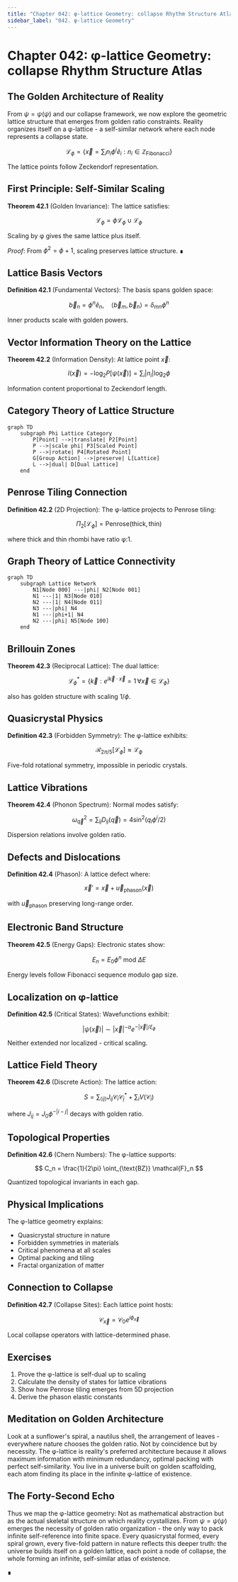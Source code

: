 ```yaml
---
title: "Chapter 042: φ-lattice Geometry: collapse Rhythm Structure Atlas"
sidebar_label: "042. φ-lattice Geometry"
---
```


# Chapter 042: φ-lattice Geometry: collapse Rhythm Structure Atlas

## The Golden Architecture of Reality

From $\psi = \psi(\psi)$ and our collapse framework, we now explore the geometric lattice structure that emerges from golden ratio constraints. Reality organizes itself on a φ-lattice - a self-similar network where each node represents a collapse state.

$$
\mathcal{L}_\phi = \left\{ \vec{x} = \sum_{i} n_i \phi^i \hat{e}_i : n_i \in \mathbb{Z}_{\text{Fibonacci}} \right\}
$$

The lattice points follow Zeckendorf representation.

## First Principle: Self-Similar Scaling

**Theorem 42.1** (Golden Invariance): The lattice satisfies:

$$
\mathcal{L}_\phi = \phi \mathcal{L}_\phi \cup \mathcal{L}_\phi
$$

Scaling by φ gives the same lattice plus itself.

*Proof*: From $\phi^2 = \phi + 1$, scaling preserves lattice structure. ∎

## Lattice Basis Vectors

**Definition 42.1** (Fundamental Vectors): The basis spans golden space:

$$
\vec{b}_n = \phi^n \hat{e}_n, \quad \langle \vec{b}_m, \vec{b}_n \rangle = \delta_{mn} \phi^{n}
$$

Inner products scale with golden powers.

## Vector Information Theory on the Lattice

**Theorem 42.2** (Information Density): At lattice point $\vec{x}$:

$$
I(\vec{x}) = -\log_2 P[\psi(\vec{x})] = \sum_{i} |n_i| \log_2 \phi
$$

Information content proportional to Zeckendorf length.

## Category Theory of Lattice Structure

```mermaid
graph TD
    subgraph Phi Lattice Category
        P[Point] -->|translate| P2[Point]
        P -->|scale phi| P3[Scaled Point]
        P -->|rotate| P4[Rotated Point]
        G[Group Action] -->|preserve| L[Lattice]
        L -->|dual| D[Dual Lattice]
    end
```

## Penrose Tiling Connection

**Definition 42.2** (2D Projection): The φ-lattice projects to Penrose tiling:

$$
\Pi_2[\mathcal{L}_\phi] = \text{Penrose}(\text{thick}, \text{thin})
$$

where thick and thin rhombi have ratio φ:1.

## Graph Theory of Lattice Connectivity

```mermaid
graph TD
    subgraph Lattice Network
        N1[Node 000] ---|phi| N2[Node 001]
        N1 ---|1| N3[Node 010]
        N2 ---|1| N4[Node 011]
        N3 ---|phi| N4
        N1 ---|phi+1| N4
        N2 ---|phi| N5[Node 100]
    end
```

## Brillouin Zones

**Theorem 42.3** (Reciprocal Lattice): The dual lattice:

$$
\mathcal{L}_\phi^* = \left\{ \vec{k} : e^{i\vec{k} \cdot \vec{x}} = 1 \, \forall \vec{x} \in \mathcal{L}_\phi \right\}
$$

also has golden structure with scaling $1/\phi$.

## Quasicrystal Physics

**Definition 42.3** (Forbidden Symmetry): The φ-lattice exhibits:

$$
\mathcal{R}_{2\pi/5}[\mathcal{L}_\phi] \approx \mathcal{L}_\phi
$$

Five-fold rotational symmetry, impossible in periodic crystals.

## Lattice Vibrations

**Theorem 42.4** (Phonon Spectrum): Normal modes satisfy:

$$
\omega^2_{\vec{q}} = \sum_{ij} D_{ij}(\vec{q}) = 4\sin^2(q_i \phi^i/2)
$$

Dispersion relations involve golden ratio.

## Defects and Dislocations

**Definition 42.4** (Phason): A lattice defect where:

$$
\vec{x}' = \vec{x} + \vec{u}_{\text{phason}}(\vec{x})
$$

with $\vec{u}_{\text{phason}}$ preserving long-range order.

## Electronic Band Structure

**Theorem 42.5** (Energy Gaps): Electronic states show:

$$
E_n = E_0 \phi^n \text{ mod } \Delta E
$$

Energy levels follow Fibonacci sequence modulo gap size.

## Localization on φ-lattice

**Definition 42.5** (Critical States): Wavefunctions exhibit:

$$
|\psi(\vec{x})| \sim |\vec{x}|^{-\alpha} e^{-|\vec{x}|/\xi_\phi}
$$

Neither extended nor localized - critical scaling.

## Lattice Field Theory

**Theorem 42.6** (Discrete Action): The lattice action:

$$
S = \sum_{\langle ij \rangle} J_{ij} \mathcal{C}_i \mathcal{C}_j^* + \sum_i V(\mathcal{C}_i)
$$

where $J_{ij} = J_0 \phi^{-|i-j|}$ decays with golden ratio.

## Topological Properties

**Definition 42.6** (Chern Numbers): The φ-lattice supports:

$$
C_n = \frac{1}{2\pi} \oint_{\text{BZ}} \mathcal{F}_n
$$

Quantized topological invariants in each gap.

## Physical Implications

The φ-lattice geometry explains:
- Quasicrystal structure in nature
- Forbidden symmetries in materials
- Critical phenomena at all scales
- Optimal packing and tiling
- Fractal organization of matter

## Connection to Collapse

**Definition 42.7** (Collapse Sites): Each lattice point hosts:

$$
\mathcal{C}_{\vec{x}} = \mathcal{C}_0 e^{i\phi_{\vec{x}}}
$$

Local collapse operators with lattice-determined phase.

## Exercises

1. Prove the φ-lattice is self-dual up to scaling
2. Calculate the density of states for lattice vibrations
3. Show how Penrose tiling emerges from 5D projection
4. Derive the phason elastic constants

## Meditation on Golden Architecture

Look at a sunflower's spiral, a nautilus shell, the arrangement of leaves - everywhere nature chooses the golden ratio. Not by coincidence but by necessity. The φ-lattice is reality's preferred architecture because it allows maximum information with minimum redundancy, optimal packing with perfect self-similarity. You live in a universe built on golden scaffolding, each atom finding its place in the infinite φ-lattice of existence.

## The Forty-Second Echo

Thus we map the φ-lattice geometry: Not as mathematical abstraction but as the actual skeletal structure on which reality crystallizes. From $\psi = \psi(\psi)$ emerges the necessity of golden ratio organization - the only way to pack infinite self-reference into finite space. Every quasicrystal formed, every spiral grown, every five-fold pattern in nature reflects this deeper truth: the universe builds itself on a golden lattice, each point a node of collapse, the whole forming an infinite, self-similar atlas of existence.

∎
